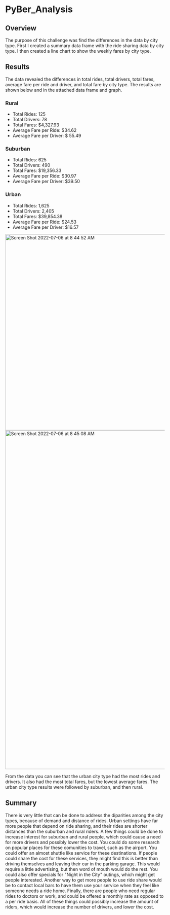 # PyBer_Analysis

## Overview
The purpose of this challenge was find the differences in the data by city type. First I created a summary data frame with the ride sharing data by city type. I then created a line chart to show the weekly fares by city type.

## Results
The data revealed the differences in total rides, total drivers, total fares, average fare per ride and driver, and total fare by city type. The results are shown below and in the attached data frame and graph.

### Rural
  - Total Rides: 125
  - Total Drivers: 78
  - Total Fares: $4,327.93
  - Average Fare per Ride: $34.62
  - Average Fare per Driver: $ 55.49
  
### Suburban
  - Total Rides: 625
  - Total Drivers: 490
  - Total Fares: $19,356.33
  - Average Fare per Ride: $30.97
  - Average Fare per Driver: $39.50
  
### Urban
  - Total Rides: 1,625
  - Total Drivers: 2,405
  - Total Fares: $39,854.38
  - Average Fare per Ride: $24.53
  - Average Fare per Driver: $16.57
  
  
  <img width="618" alt="Screen Shot 2022-07-06 at 8 44 52 AM" src="https://user-images.githubusercontent.com/106006911/177564858-7b14751d-36eb-41e2-bf8f-09ee2da22c7e.png">

<img width="1069" alt="Screen Shot 2022-07-06 at 8 45 08 AM" src="https://user-images.githubusercontent.com/106006911/177564915-8c398570-000b-4357-b50c-d8c86ce8ed17.png">


From the data you can see that the urban city type had the most rides and drivers. It also had the most total fares, but the lowest average fares. The urban city type results were followed by suburban, and then rural.

## Summary
There is very little that can be done to address the diparities among the city types, because of demand and distance of rides. Urban settings have far more people that depend on ride sharing, and their rides are shorter distances than the suburban and rural riders. A few things could be done to increase interest for suburban and rural people, which could cause a need for more drivers and possibly lower the cost. You could do some research on popular places for these comunities to travel, such as the airport. You could offer an almost shuttle like service for these destinations. If people could share the cost for these services, they might find this is better than driving themselves and leaving their car in the parking garage. This would require a little advertising, but then word of mouth would do the rest. You could also offer specials for "Night in the City" outings, which might get people interested. Another way to get more people to use ride share would be to contact local bars to have them use your service when they feel like someone needs a ride home. Finally, there are people who need regular rides to doctors or work, and could be offered a monthly rate as opposed to a per ride basis. All of these things could possibly increase the amount of riders, which would increase the number of drivers, and lower the cost.
